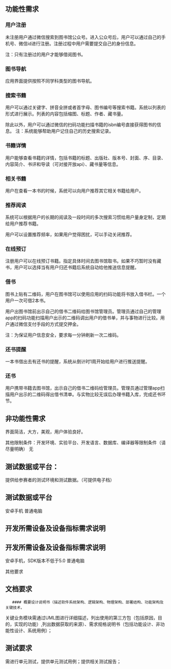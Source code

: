 ## 功能性需求

### 用户注册

未注册用户通过微信搜索到图书馆公众号。进入公众号后，用户可以通过自己的手机号、微信id进行注册。注册过程中用户需要提交自己的身份信息。

注：只有注册过的用户才能够借阅图书。

### 图书导航

应用界面提供按照不同学科类型的图书导航。

### 搜索书籍

用户可以通过关键字、拼音全拼或者首字母、图书编号等搜索书籍。系统以列表的形式进行展示。列表的内容包括缩图、标题、作者、藏书量。

除此以外，用户可以通过微信的扫码功能扫描书籍的isbn编号直接获得图书的信息。
注：系统能够帮助用户记住自己的历史搜索记录。

### 书籍详情

用户能够查看书籍的详情，包括书籍的标题、出版社、版本号、封面、序、目录、内容简介、书评和导读（可对接开放api）、藏书量等信息。

### 相关书籍

用户在查看一本书的时候，系统可以向用户推荐其它相关书籍给用户。

### 推荐阅读

系统可以根据用户的长期的阅读及一段时间的多次搜索习惯给用户量身定制，定期给用户推荐书籍。

用户可以设置推荐频率，如果用户觉得困扰，可以手动关闭推荐。

### 在线预订

注册用户可以在线预订书籍。指定具体时间去图书馆取书。如果不巧暂时没有藏书，用户可以选择当有用户归还书籍后系统自动给他推送信息提醒。

### 借书

图书上贴有二维码，用户在图书馆可以使用应用的扫码功能将书放入借书栏。一个用户一次可借2本书。

用户出图书馆前出示自己的借书二维码给图书馆管理员。管理员通过自己的管理app的扫码功能扫描用户出示的二维码调出用户的借书单，并与事物进行比较。用户通过微信支付手段的方式提交押金。

注：为保证用户信息安全，要求每一分钟刷新一次二维码。

### 还书提醒

一本书借出去有还书的提醒，系统从倒计时1周开始给用户进行推送提醒。

### 还书

用户携带书籍去图书馆，出示自己的借书二维码给管理员。管理员通过管理app扫描用户出示的二维码得出借书清单。与实物比较无误后办理书籍入库，完成还书环节。

## 非功能性需求

界面简洁，大方，美观，用户体验良好。

其他限制条件：开发环境、实验平台、开发语言、数据库、编译器等限制条件（请尽量明确）
  无

 

## 测试数据或平台：

提供给参赛者的测试环境和测试数据。（可提供电子档）

## 测试数据或平台

安卓手机
普通电脑

## 开发所需设备及设备指标需求说明

## 开发所需设备及设备指标需求说明

安卓手机，SDK版本不低于5.0
普通电脑

其他要求

## 文档要求

       #### 概要设计说明书（描述软件系统架构、逻辑架构、物理架构、部署结构、功能架构及关键技术，

关键业务模块需通过UML图进行详细描述，列出使用的第三方包（包括原因，目的，实现的功能）,列出数据获取的来源）、需求规格说明书（包括功能设计、非功能性设计、系统用例）；

## 测试要求

需进行单元测试，提供单元测试用例；提供相关测试报告；